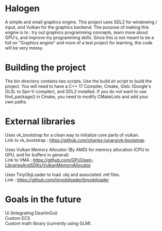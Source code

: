# Halogen
A simple and small graphics engine. This project uses SDL2 for windowing / input, and Vulkan for the graphics backend. 
The purpose of making this engine is to : try out graphics programming concepts, learn more about GPU's, and improve my programming skills.
Since this is not meant to be a full on "Graphics engine" and more of a test project for learning, the code will be very messy.
# Building the project
The bin directory contains two scripts. Use the build.sh script to build the project. 
You will need to have a C++ 17 Compiler, Cmake, Glslc (Google's GLSL to Spir-V compiler), and SDL2 installed. 
If you do not want to use find_package() in Cmake, you need to modify CMakeLists and add 
your own paths.

# External libraries
Uses vk_bootstrap for a clean way to initialize core parts of vulkan. \
Link to vk_bootstrap : https://github.com/charles-lunarg/vk-bootstrap.

Uses Vulkan Memory Allocator (By AMD) for memory allocation (CPU to GPU, and for buffers in general) \
Link to VMA : https://github.com/GPUOpen-LibrariesAndSDKs/VulkanMemoryAllocator

Uses TinyObjLoader to load .obj and associated .mtl files. \
Link : https://github.com/tinyobjloader/tinyobjloader
# Goals in the future
Ui (Integrating DearImGui) \
Custom ECS \
Custom math library (currently using GLM).